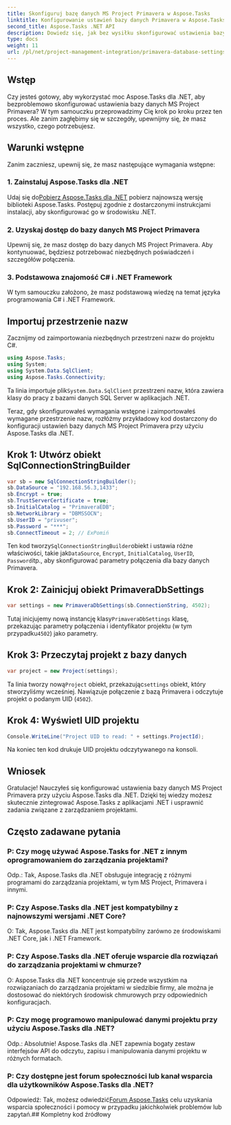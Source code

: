 ```yaml
---
title: Skonfiguruj bazę danych MS Project Primavera w Aspose.Tasks
linktitle: Konfigurowanie ustawień bazy danych Primavera w Aspose.Tasks
second_title: Aspose.Tasks .NET API
description: Dowiedz się, jak bez wysiłku skonfigurować ustawienia bazy danych MS Project Primavera w Aspose.Tasks dla .NET. Usprawnij swoje zadania związane z zarządzaniem projektami.
type: docs
weight: 11
url: /pl/net/project-management-integration/primavera-database-settings/
---
```

## Wstęp
Czy jesteś gotowy, aby wykorzystać moc Aspose.Tasks dla .NET, aby bezproblemowo skonfigurować ustawienia bazy danych MS Project Primavera? W tym samouczku przeprowadzimy Cię krok po kroku przez ten proces. Ale zanim zagłębimy się w szczegóły, upewnijmy się, że masz wszystko, czego potrzebujesz.
## Warunki wstępne
Zanim zaczniesz, upewnij się, że masz następujące wymagania wstępne:
### 1. Zainstaluj Aspose.Tasks dla .NET
 Udaj się do[Pobierz Aspose.Tasks dla .NET](https://releases.aspose.com/tasks/net/) pobierz najnowszą wersję biblioteki Aspose.Tasks. Postępuj zgodnie z dostarczonymi instrukcjami instalacji, aby skonfigurować go w środowisku .NET.
### 2. Uzyskaj dostęp do bazy danych MS Project Primavera
Upewnij się, że masz dostęp do bazy danych MS Project Primavera. Aby kontynuować, będziesz potrzebować niezbędnych poświadczeń i szczegółów połączenia.
### 3. Podstawowa znajomość C# i .NET Framework
W tym samouczku założono, że masz podstawową wiedzę na temat języka programowania C# i .NET Framework.

## Importuj przestrzenie nazw
Zacznijmy od zaimportowania niezbędnych przestrzeni nazw do projektu C#.

```csharp
using Aspose.Tasks;
using System;
using System.Data.SqlClient;
using Aspose.Tasks.Connectivity;

```
 Ta linia importuje plik`System.Data.SqlClient` przestrzeni nazw, która zawiera klasy do pracy z bazami danych SQL Server w aplikacjach .NET.

Teraz, gdy skonfigurowałeś wymagania wstępne i zaimportowałeś wymagane przestrzenie nazw, rozłóżmy przykładowy kod dostarczony do konfiguracji ustawień bazy danych MS Project Primavera przy użyciu Aspose.Tasks dla .NET.
## Krok 1: Utwórz obiekt SqlConnectionStringBuilder
```csharp
var sb = new SqlConnectionStringBuilder();
sb.DataSource = "192.168.56.3,1433";
sb.Encrypt = true;
sb.TrustServerCertificate = true;
sb.InitialCatalog = "PrimaveraEDB";
sb.NetworkLibrary = "DBMSSOCN";
sb.UserID = "privuser";
sb.Password = "***";
sb.ConnectTimeout = 2; // ExPomiń
```
 Ten kod tworzy`SqlConnectionStringBuilder`obiekt i ustawia różne właściwości, takie jak`DataSource`, `Encrypt`, `InitialCatalog`, `UserID`, `Password`itp., aby skonfigurować parametry połączenia dla bazy danych Primavera.
## Krok 2: Zainicjuj obiekt PrimaveraDbSettings
```csharp
var settings = new PrimaveraDbSettings(sb.ConnectionString, 4502);
```
 Tutaj inicjujemy nową instancję klasy`PrimaveraDbSettings` klasę, przekazując parametry połączenia i identyfikator projektu (w tym przypadku`4502`) jako parametry.
## Krok 3: Przeczytaj projekt z bazy danych
```csharp
var project = new Project(settings);
```
 Ta linia tworzy nową`Project` obiekt, przekazując`settings` obiekt, który stworzyliśmy wcześniej. Nawiązuje połączenie z bazą Primavera i odczytuje projekt o podanym UID (`4502`).
## Krok 4: Wyświetl UID projektu
```csharp
Console.WriteLine("Project UID to read: " + settings.ProjectId);
```
Na koniec ten kod drukuje UID projektu odczytywanego na konsoli.

## Wniosek
Gratulacje! Nauczyłeś się konfigurować ustawienia bazy danych MS Project Primavera przy użyciu Aspose.Tasks dla .NET. Dzięki tej wiedzy możesz skutecznie zintegrować Aspose.Tasks z aplikacjami .NET i usprawnić zadania związane z zarządzaniem projektami.
## Często zadawane pytania
### P: Czy mogę używać Aspose.Tasks for .NET z innym oprogramowaniem do zarządzania projektami?
Odp.: Tak, Aspose.Tasks dla .NET obsługuje integrację z różnymi programami do zarządzania projektami, w tym MS Project, Primavera i innymi.
### P: Czy Aspose.Tasks dla .NET jest kompatybilny z najnowszymi wersjami .NET Core?
O: Tak, Aspose.Tasks dla .NET jest kompatybilny zarówno ze środowiskami .NET Core, jak i .NET Framework.
### P: Czy Aspose.Tasks dla .NET oferuje wsparcie dla rozwiązań do zarządzania projektami w chmurze?
O: Aspose.Tasks dla .NET koncentruje się przede wszystkim na rozwiązaniach do zarządzania projektami w siedzibie firmy, ale można je dostosować do niektórych środowisk chmurowych przy odpowiednich konfiguracjach.
### P: Czy mogę programowo manipulować danymi projektu przy użyciu Aspose.Tasks dla .NET?
Odp.: Absolutnie! Aspose.Tasks dla .NET zapewnia bogaty zestaw interfejsów API do odczytu, zapisu i manipulowania danymi projektu w różnych formatach.
### P: Czy dostępne jest forum społeczności lub kanał wsparcia dla użytkowników Aspose.Tasks dla .NET?
 Odpowiedź: Tak, możesz odwiedzić[Forum Aspose.Tasks](https://forum.aspose.com/c/tasks/15) celu uzyskania wsparcia społeczności i pomocy w przypadku jakichkolwiek problemów lub zapytań.## Kompletny kod źródłowy